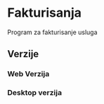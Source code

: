 # Fakturisanja

Program za fakturisanje usluga

## Verzije

### Web Verzija 

### Desktop verzija


